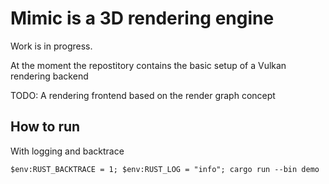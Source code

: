 # Mimic is a 3D rendering engine

Work is in progress. 

At the moment the repostitory contains the basic setup of a Vulkan rendering backend

TODO: A rendering frontend based on the render graph concept

## How to run
With logging and backtrace
```
$env:RUST_BACKTRACE = 1; $env:RUST_LOG = "info"; cargo run --bin demo
```

